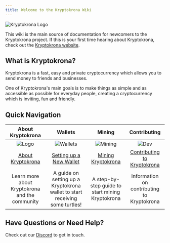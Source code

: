 ```yaml
---
title: Welcome to the Kryptokrona Wiki
---
```


![Kryptokrona Logo](assets/Kryptokrona_logo.png) 

This wiki is the main source of documentation for newcomers to the Kryptokrona project. If this is your first time hearing about Kryptokrona, check out the [Kryptokrona website](https://Kryptokrona.se/).

## What is Kryptokrona?

Kryptokrona is a fast, easy and private cryptocurrency which allows you to send money to friends and businesses.

One of Kryptokrona's main goals is to make things as simple and as accessible as possible for everyday people, creating a cryptocurrency which is inviting, fun and friendly.

## Quick Navigation

| **About Kryptokrona** | **Wallets** | **Mining** | **Contributing** |
|:----------------------:|:-------------:|:------------:|:------------------:|
| ![Logo](assets/table_logo.png) | ![Wallets](assets/table_wallet.png) | ![Mining](assets/table_mine.png) | ![Dev](assets/table_dev.png) |
| [About Kryptokrona](about/About-Kryptokrona) | [Setting up a New Wallet](guides/wallets/Making-a-Wallet) | [Mining Kryptokrona](guides/mining/Mining) | [Contributing to Kryptokrona](about/Contributing) |
| Learn more about Kryptokrona and the community | A guide on setting up a Kryptokrona wallet to start receiving some turtles! | A step-by-step guide to start mining Kryptokrona | Information on contributing to Kryptokrona |

## Have Questions or Need Help?

Check out our [Discord](http://chat.Kryptokrona.se) to get in touch.


